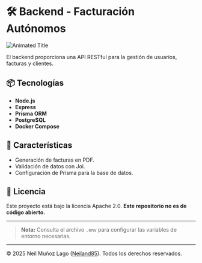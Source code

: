 # 🛠️ Backend - Facturación Autónomos

![Animated Title](https://readme-typing-svg.herokuapp.com?font=JetBrains+Mono&size=24&duration=3000&color=00F7FF&center=true&vCenter=true&lines=Backend+de+Facturaci%C3%B3n+Aut%C3%B3nomos)

El backend proporciona una API RESTful para la gestión de usuarios, facturas y clientes.

## 📦 Tecnologías

- **Node.js**
- **Express**
- **Prisma ORM**
- **PostgreSQL**
- **Docker Compose**

## 🚀 Características

- Generación de facturas en PDF.
- Validación de datos con Joi.
- Configuración de Prisma para la base de datos.

## 📜 Licencia

Este proyecto está bajo la licencia Apache 2.0. **Este repositorio no es de código abierto.**

---

> **Nota:** Consulta el archivo `.env` para configurar las variables de entorno necesarias.

---

© 2025 Neil Muñoz Lago ([Neiland85](https://github.com/Neiland85)). Todos los derechos reservados.
